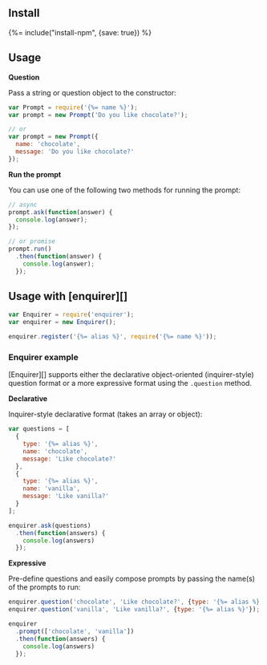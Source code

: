 ## Install
{%= include("install-npm", {save: true}) %}

## Usage

**Question**

Pass a string or question object to the constructor:

```js
var Prompt = require('{%= name %}');
var prompt = new Prompt('Do you like chocolate?');

// or
var prompt = new Prompt({
  name: 'chocolate', 
  message: 'Do you like chocolate?'
});
```

**Run the prompt**

You can use one of the following two methods for running the prompt:

```js
// async
prompt.ask(function(answer) {
  console.log(answer);
});

// or promise
prompt.run()
  .then(function(answer) {
    console.log(answer);
  });
```

## Usage with [enquirer][]

```js
var Enquirer = require('enquirer');
var enquirer = new Enquirer();

enquirer.register('{%= alias %}', require('{%= name %}'));
```

### Enquirer example

[Enquirer][] supports either the declarative object-oriented (inquirer-style) question format or a more expressive format using the `.question` method.

**Declarative**

Inquirer-style declarative format (takes an array or object):

```js
var questions = [
  {
    type: '{%= alias %}',
    name: 'chocolate',
    message: 'Like chocolate?'
  },
  {
    type: '{%= alias %}',
    name: 'vanilla',
    message: 'Like vanilla?'
  }
];

enquirer.ask(questions)
  .then(function(answers) {
    console.log(answers)
  });
```

**Expressive**

Pre-define questions and easily compose prompts by passing the name(s) of the prompts to run:

```js
enquirer.question('chocolate', 'Like chocolate?', {type: '{%= alias %}'});
enquirer.question('vanilla', 'Like vanilla?', {type: '{%= alias %}'});

enquirer
  .prompt(['chocolate', 'vanilla'])
  .then(function(answers) {
    console.log(answers)
  });
```
